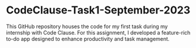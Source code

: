# CodeClause-Task1-September-2023
This GitHub repository houses the code for my first task during my internship with Code Clause. For this assignment, I developed a feature-rich to-do app designed to enhance productivity and task management.
